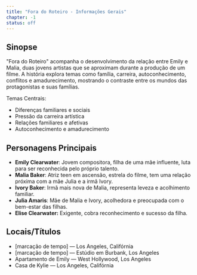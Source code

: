 ```yaml
---
title: "Fora do Roteiro - Informações Gerais"
chapter: -1
status: off
---
```


## Sinopse

"Fora do Roteiro" acompanha o desenvolvimento da relação entre Emily e Malia, duas jovens artistas que se aproximam durante a produção de um filme. A história explora temas como família, carreira, autoconhecimento, conflitos e amadurecimento, mostrando o contraste entre os mundos das protagonistas e suas famílias.

Temas Centrais:

- Diferenças familiares e sociais
- Pressão da carreira artística
- Relações familiares e afetivas
- Autoconhecimento e amadurecimento

## Personagens Principais

- **Emily Clearwater**: Jovem compositora, filha de uma mãe influente, luta para ser reconhecida pelo próprio talento.
- **Malia Baker**: Atriz teen em ascensão, estrela do filme, tem uma relação próxima com a mãe Julia e a irmã Ivory.
- **Ivory Baker**: Irmã mais nova de Malia, representa leveza e acolhimento familiar.
- **Julia Amaris**: Mãe de Malia e Ivory, acolhedora e preocupada com o bem-estar das filhas.
- **Elise Clearwater:** Exigente, cobra reconhecimento e sucesso da filha.

## Locais/Títulos

- [marcação de tempo] — Los Angeles, Califórnia
- [marcação de tempo] — Estúdio em Burbank, Los Angeles
- Apartamento de Emily — West Hollywood, Los Angeles
- Casa de Kylie — Los Angeles, Califórnia
